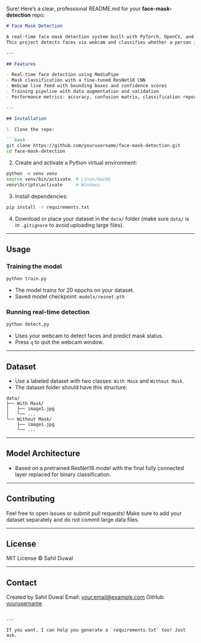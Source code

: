 Sure! Here’s a clear, professional README.md for your **face-mask-detection** repo:

````markdown
# Face Mask Detection

A real-time face mask detection system built with PyTorch, OpenCV, and MediaPipe.  
This project detects faces via webcam and classifies whether a person is wearing a mask or not using a fine-tuned ResNet18 model.

---

## Features

- Real-time face detection using MediaPipe
- Mask classification with a fine-tuned ResNet18 CNN
- Webcam live feed with bounding boxes and confidence scores
- Training pipeline with data augmentation and validation
- Performance metrics: accuracy, confusion matrix, classification report

---

## Installation

1. Clone the repo:

```bash
git clone https://github.com/yourusername/face-mask-detection.git
cd face-mask-detection
````

2. Create and activate a Python virtual environment:

```bash
python -m venv venv
source venv/bin/activate  # Linux/macOS
venv\Scripts\activate     # Windows
```

3. Install dependencies:

```bash
pip install -r requirements.txt
```

4. Download or place your dataset in the `data/` folder (make sure `data/` is in `.gitignore` to avoid uploading large files).

---

## Usage

### Training the model

```bash
python train.py
```

* The model trains for 20 epochs on your dataset.
* Saved model checkpoint: `models/resnet.pth`

### Running real-time detection

```bash
python detect.py
```

* Uses your webcam to detect faces and predict mask status.
* Press `q` to quit the webcam window.

---

## Dataset

* Use a labeled dataset with two classes: `With Mask` and `Without Mask`.
* The dataset folder should have this structure:

```
data/
├── With Mask/
│   ├── image1.jpg
│   └── ...
└── Without Mask/
    ├── image1.jpg
    └── ...
```

---

## Model Architecture

* Based on a pretrained ResNet18 model with the final fully connected layer replaced for binary classification.

---

## Contributing

Feel free to open issues or submit pull requests!
Make sure to add your dataset separately and do not commit large data files.

---

## License

MIT License © Sahil Duwal

---

## Contact

Created by Sahil Duwal
Email: [your.email@example.com](mailto:your.email@example.com)
GitHub: [yourusername](https://github.com/yourusername)

```

---

If you want, I can help you generate a `requirements.txt` too! Just ask.
```
